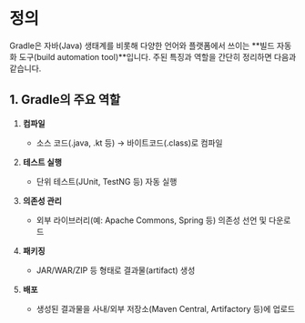 # 정의
Gradle은 자바(Java) 생태계를 비롯해 다양한 언어와 플랫폼에서 쓰이는 **빌드 자동화 도구(build automation tool)**입니다. 주된 특징과 역할을 간단히 정리하면 다음과 같습니다.

## **1. Gradle의 주요 역할**

1. **컴파일**
    - 소스 코드(.java, .kt 등) → 바이트코드(.class)로 컴파일
        
2. **테스트 실행**
    - 단위 테스트(JUnit, TestNG 등) 자동 실행
        
3. **의존성 관리**
    - 외부 라이브러리(예: Apache Commons, Spring 등) 의존성 선언 및 다운로드
    
4. **패키징**
    - JAR/WAR/ZIP 등 형태로 결과물(artifact) 생성
    
5. **배포**
    - 생성된 결과물을 사내/외부 저장소(Maven Central, Artifactory 등)에 업로드